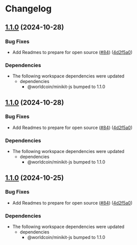 # Changelog

## [1.1.0](https://github.com/worldcoin/minikit-js/compare/react-v1.0.1...react-v1.1.0) (2024-10-28)


### Bug Fixes

* Add Readmes to prepare for open source ([#84](https://github.com/worldcoin/minikit-js/issues/84)) ([4d2f5a0](https://github.com/worldcoin/minikit-js/commit/4d2f5a01a392d8ab7743747ce3ca5ba481999db5))


### Dependencies

* The following workspace dependencies were updated
  * dependencies
    * @worldcoin/minikit-js bumped to 1.1.0

## [1.1.0](https://github.com/worldcoin/minikit-js/compare/react-v1.0.0...react-v1.1.0) (2024-10-28)


### Bug Fixes

* Add Readmes to prepare for open source ([#84](https://github.com/worldcoin/minikit-js/issues/84)) ([4d2f5a0](https://github.com/worldcoin/minikit-js/commit/4d2f5a01a392d8ab7743747ce3ca5ba481999db5))


### Dependencies

* The following workspace dependencies were updated
  * dependencies
    * @worldcoin/minikit-js bumped to 1.1.0

## [1.1.0](https://github.com/worldcoin/minikit-js/compare/react-v1.0.1...react-v1.1.0) (2024-10-25)


### Bug Fixes

* Add Readmes to prepare for open source ([#84](https://github.com/worldcoin/minikit-js/issues/84)) ([4d2f5a0](https://github.com/worldcoin/minikit-js/commit/4d2f5a01a392d8ab7743747ce3ca5ba481999db5))


### Dependencies

* The following workspace dependencies were updated
  * dependencies
    * @worldcoin/minikit-js bumped to 1.1.0

